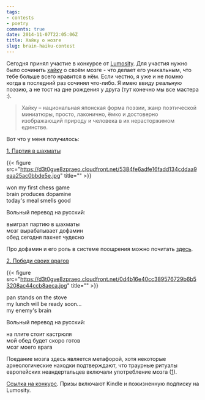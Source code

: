 ```yaml
---
tags:
- contests
- poetry
comments: true
date: 2014-11-07T22:05:06Z
title: Хайку о мозге
slug: brain-haiku-contest
---
```


Сегодня принял участие в конкурсе от [Lumosity](http://www.lumosity.com/). Для
участия нужно было сочинить [хайку][haiku] о своём мозге - что делает его
уникальным, что тебе больше всего нравится в нём. Если честно, я уже и не помню
когда в последний раз сочинял что-либо. Я имею ввиду реальную поэзию, а не тост
на дне рождения у друга (тут конечно мы все мастера :).

<!--more-->

> Хайку – национальная японская форма поэзии, жанр поэтической миниатюры, просто, лаконично, ёмко и достоверно изображающий природу и человека в их нерасторжимом единстве.

Вот что у меня получилось:

[1. Партия в шахматы](http://lumosityhaikucontest.com.strutta.com/entry/8015050)

{{< figure src="https://d3t0gve8zpraeo.cloudfront.net/5384fe6adfe16fadd134cddaa9eaa25ac0bbde5e.jpg" title="" >}}

won my first chess game  <br />
brain produces dopamine  <br />
today's meal smells good

Вольный перевод на русский:

выиграл партию в шахматы  <br />
мозг вырабатывает дофамин  <br />
обед сегодня пахнет чудесно

Про дофамин и его роль в системе поощрения можно почитать [здесь][dopamine].

[2. Победи своих врагов](http://lumosityhaikucontest.com.strutta.com/entry/8015123)

{{< figure src="https://d3t0gve8zpraeo.cloudfront.net/0d4b16e40cc389576729b6b53208ac44ccb8aeca.jpg" title="" >}}

pan stands on the stove  <br />
my lunch will be ready soon...  <br />
my enemy's brain

Вольный перевод на русский:

на плите стоит кастрюля  <br />
мой обед будет скоро готов  <br />
мозг моего врага

Поедание мозга здесь является метафорой, хотя некоторые археологические находки
подтверждают, что траурные ритуалы европейских неандертальцев включали
употребление мозга ([1][brain]).

[Ссылка на конкурс](http://lumosityhaikucontest.com.strutta.com/). Призы включают Kindle и пожизненную подписку на Lumosity.

[haiku]: https://ru.wikipedia.org/wiki/%D0%A5%D0%B0%D0%B9%D0%BA%D1%83
[dopamine]: https://ru.wikipedia.org/wiki/%D0%94%D0%BE%D1%84%D0%B0%D0%BC%D0%B8%D0%BD
[brain]:http://www.barnesandnoble.com/w/the-aztec-treasure-house-evan-s-connell/1110887560?displayonly=chp&ean=9781582432533
